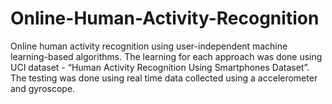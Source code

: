 # Online-Human-Activity-Recognition
Online human activity recognition using user-independent machine learning-based  algorithms. The learning for each approach was done using UCI dataset - “Human  Activity Recognition Using Smartphones Dataset”. The testing was done using real time data collected using a accelerometer and gyroscope.
